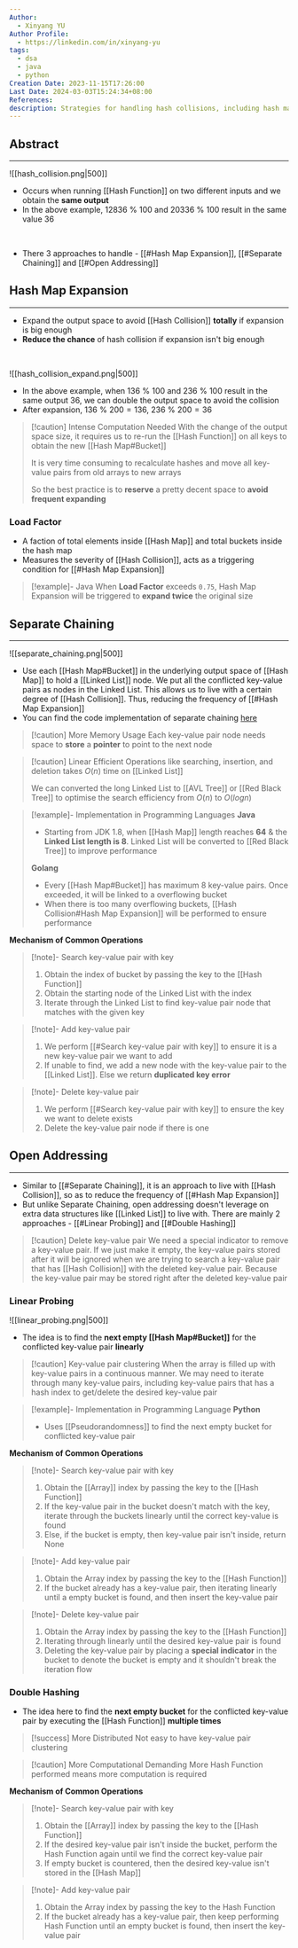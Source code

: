 ```yaml
---
Author:
  - Xinyang YU
Author Profile:
  - https://linkedin.com/in/xinyang-yu
tags:
  - dsa
  - java
  - python
Creation Date: 2023-11-15T17:26:00
Last Date: 2024-03-03T15:24:34+08:00
References: 
description: Strategies for handling hash collisions, including hash map expansion, load factor, and resolution methods like separate chaining and open addressing
---
```

## Abstract
---
![[hash_collision.png|500]]
- Occurs when running [[Hash Function]] on two different inputs and we obtain the **same output**
- In the above example, $12836~\%~100$ and $20336~\%~100$ result in the same value $36$
</br>

- There 3 approaches to handle - [[#Hash Map Expansion]], [[#Separate Chaining]] and [[#Open Addressing]]


## Hash Map Expansion 
---
- Expand the output space to avoid [[Hash Collision]] **totally** if expansion is big enough
- **Reduce the chance** of hash collision if expansion isn't big enough
</br>

![[hash_collision_expand.png|500]]
- In the above example, when $136~\%~100$ and $236~\%~100$ result in the same output $36$, we can double the output space to avoid the collision
- After expansion, $136~\%~200=136$, $236~\%~200=36$

>[!caution] Intense Computation Needed
> With the change of the output space size, it requires us to re-run the [[Hash Function]] on all keys to obtain the new [[Hash Map#Bucket]]
> 
> It is very time consuming to recalculate hashes and move all key-value pairs from old arrays to new arrays
> 
> So the best practice is to **reserve** a pretty decent space to **avoid frequent expanding**


### Load Factor
- A faction of total elements inside [[Hash Map]] and total buckets inside the hash map
- Measures the severity of [[Hash Collision]], acts as a triggering condition for [[#Hash Map Expansion]]

>[!example]- Java
> When **Load Factor** exceeds `0.75`, Hash Map Expansion will be triggered to **expand twice** the original size 





## Separate Chaining
---
![[separate_chaining.png|500]]
- Use each [[Hash Map#Bucket]] in the underlying output space of [[Hash Map]] to hold a [[Linked List]] node. We put all the conflicted key-value pairs as nodes in the Linked List. This allows us to live with a certain degree of [[Hash Collision]]. Thus, reducing the frequency of [[#Hash Map Expansion]]
- You can find the code implementation of separate chaining [here](https://www.hello-algo.com/chapter_hashing/hash_collision/#621)

>[!caution] More Memory Usage
> Each key-value pair node needs space to **store** a **pointer** to point to the next node

>[!caution] Linear Efficient
> Operations like searching, insertion, and deletion takes $O(n)$ time on [[Linked List]]
> 
> We can converted the long Linked List to [[AVL Tree]] or [[Red Black Tree]] to optimise the search efficiency from $O(n)$ to $O(logn)$

>[!example]- Implementation in Programming Languages
> **Java**
> - Starting from JDK 1.8, when [[Hash Map]] length reaches **64** & the **Linked List length is 8**. Linked List will be converted to [[Red Black Tree]] to improve performance
> 
> **Golang**
> - Every [[Hash Map#Bucket]] has maximum 8 key-value pairs. Once exceeded, it will be linked to a overflowing bucket
> - When there is too many overflowing buckets,  [[Hash Collision#Hash Map Expansion]] will be performed to ensure performance

**Mechanism of Common Operations**
>[!note]- Search key-value pair with key
> 1. Obtain the index of bucket by passing the key to the [[Hash Function]]
> 2. Obtain the starting node of the Linked List with the index
> 3. Iterate through the Linked List to find key-value pair node that matches with the given key

>[!note]- Add key-value pair
> 1. We perform [[#Search key-value pair with key]] to ensure it is a new key-value pair we want to add
> 2. If unable to find, we add a new node with the key-value pair to the [[Linked List]]. Else we return **duplicated key error** 

>[!note]- Delete key-value pair
> 1. We perform [[#Search key-value pair with key]] to ensure the key we want to delete exists
> 2. Delete the key-value pair node if there is one

## Open Addressing
---
- Similar to [[#Separate Chaining]], it is an approach to live with [[Hash Collision]], so as to reduce the frequency of [[#Hash Map Expansion]]
- But unlike Separate Chaining, open addressing doesn't leverage on extra data structures like [[Linked List]] to live with. There are mainly 2 approaches - [[#Linear Probing]] and [[#Double Hashing]]

>[!caution] Delete key-value pair
>We need a special indicator to remove a key-value pair. If we just make it empty, the key-value pairs stored after it will be ignored when we are trying to search a key-value pair that has [[Hash Collision]] with the deleted key-value pair. Because the key-value pair may be stored right after the deleted key-value pair


### Linear Probing
![[linear_probing.png|500]]
- The idea is to find the **next empty [[Hash Map#Bucket]]** for the conflicted key-value pair **linearly**

>[!caution] Key-value pair clustering
>When the array is filled up with key-value pairs in a continuous manner. We may need to iterate through many key-value pairs, including key-value pairs that has a hash index to get/delete the desired key-value pair

>[!example]- Implementation in Programming Language
> **Python**
> - Uses [[Pseudorandomness]] to find the next empty bucket for conflicted key-value pair

**Mechanism of Common Operations**
> [!note]- Search key-value pair with key
> 1. Obtain the [[Array]] index by passing the key to the [[Hash Function]]
> 2. If the key-value pair in the bucket doesn't match with the key, iterate through the buckets linearly until the correct key-value is found
> 3. Else, if the bucket is empty, then key-value pair isn't inside, return None

>[!note]- Add key-value pair 
>1. Obtain the Array index by passing the key to the [[Hash Function]]
>2. If the bucket already has a key-value pair, then iterating linearly until a empty bucket is found, and then insert the key-value pair

>[!note]- Delete key-value pair
>1. Obtain the Array index by passing the key to the [[Hash Function]]
>2. Iterating through linearly until the desired key-value pair is found
>3. Deleting the key-value pair by placing a **special indicator** in the bucket to denote the bucket is empty and it shouldn't break the iteration flow
### Double Hashing
- The idea here to find the **next empty bucket** for the conflicted key-value pair by executing the [[Hash Function]] **multiple times**

>[!success] More Distributed
> Not easy to have key-value pair clustering

>[!caution] More Computational Demanding
> More Hash Function performed means more computation is required

**Mechanism of Common Operations**
> [!note]- Search key-value pair with key
> 1. Obtain the [[Array]] index by passing the key to the [[Hash Function]]
> 2. If the desired key-value pair isn't inside the bucket, perform the Hash Function again until we find the correct key-value pair
> 3. If empty bucket is countered, then the desired key-value isn't stored in the [[Hash Map]]

>[!note]- Add key-value pair 
>1. Obtain the Array index by passing the key to the Hash Function
>2. If the bucket already has a key-value pair, then keep performing Hash Function until an empty bucket is found, then insert the key-value pair




